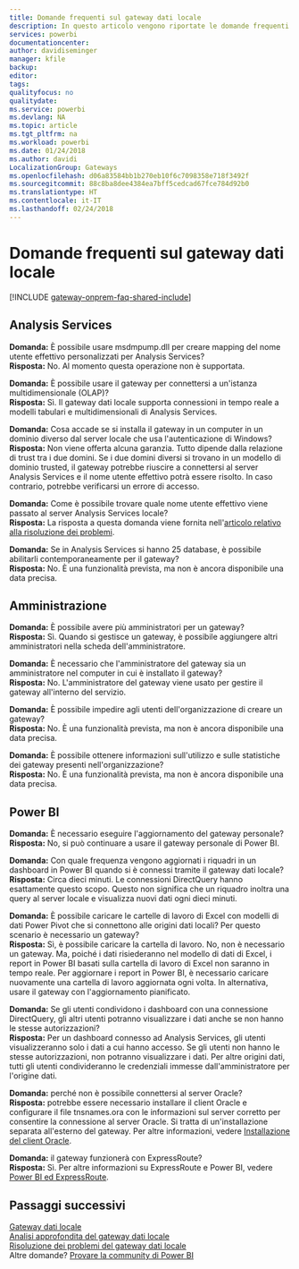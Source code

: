 ```yaml
---
title: Domande frequenti sul gateway dati locale
description: In questo articolo vengono riportate le domande frequenti sul gateway dati locale. In un'unica pagina vengono raccolte tutte le domande frequenti sul gateway.
services: powerbi
documentationcenter: 
author: davidiseminger
manager: kfile
backup: 
editor: 
tags: 
qualityfocus: no
qualitydate: 
ms.service: powerbi
ms.devlang: NA
ms.topic: article
ms.tgt_pltfrm: na
ms.workload: powerbi
ms.date: 01/24/2018
ms.author: davidi
LocalizationGroup: Gateways
ms.openlocfilehash: d06a83584bb1b270eb10f6c7098358e718f3492f
ms.sourcegitcommit: 88c8ba8dee4384ea7bff5cedcad67fce784d92b0
ms.translationtype: HT
ms.contentlocale: it-IT
ms.lasthandoff: 02/24/2018
---
```

# <a name="on-premises-data-gateway-faq"></a>Domande frequenti sul gateway dati locale
<!-- Shared FAQ shared Include -->
[!INCLUDE [gateway-onprem-faq-shared-include](./includes/gateway-onprem-faq-shared-include.md)]

## <a name="analysis-services"></a>Analysis Services
**Domanda:** È possibile usare msdmpump.dll per creare mapping del nome utente effettivo personalizzati per Analysis Services?  
**Risposta:** No. Al momento questa operazione non è supportata.

**Domanda:** È possibile usare il gateway per connettersi a un'istanza multidimensionale (OLAP)?  
**Risposta:** Sì. Il gateway dati locale supporta connessioni in tempo reale a modelli tabulari e multidimensionali di Analysis Services.

**Domanda:** Cosa accade se si installa il gateway in un computer in un dominio diverso dal server locale che usa l'autenticazione di Windows?  
**Risposta:** Non viene offerta alcuna garanzia. Tutto dipende dalla relazione di trust tra i due domini. Se i due domini diversi si trovano in un modello di dominio trusted, il gateway potrebbe riuscire a connettersi al server Analysis Services e il nome utente effettivo potrà essere risolto. In caso contrario, potrebbe verificarsi un errore di accesso.

**Domanda:** Come è possibile trovare quale nome utente effettivo viene passato al server Analysis Services locale?  
**Risposta:** La risposta a questa domanda viene fornita nell'[articolo relativo alla risoluzione dei problemi](service-gateway-onprem-tshoot.md).

**Domanda:** Se in Analysis Services si hanno 25 database, è possibile abilitarli contemporaneamente per il gateway?  
**Risposta:** No. È una funzionalità prevista, ma non è ancora disponibile una data precisa.

## <a name="administration"></a>Amministrazione
**Domanda:** È possibile avere più amministratori per un gateway?  
**Risposta:** Sì. Quando si gestisce un gateway, è possibile aggiungere altri amministratori nella scheda dell'amministratore.

**Domanda:** È necessario che l'amministratore del gateway sia un amministratore nel computer in cui è installato il gateway?  
**Risposta:** No. L'amministratore del gateway viene usato per gestire il gateway all'interno del servizio.

**Domanda:** È possibile impedire agli utenti dell'organizzazione di creare un gateway?  
**Risposta:** No. È una funzionalità prevista, ma non è ancora disponibile una data precisa.

**Domanda:** È possibile ottenere informazioni sull'utilizzo e sulle statistiche dei gateway presenti nell'organizzazione?  
**Risposta:** No. È una funzionalità prevista, ma non è ancora disponibile una data precisa.

## <a name="power-bi"></a>Power BI
**Domanda:** È necessario eseguire l'aggiornamento del gateway personale?
**Risposta:** No, si può continuare a usare il gateway personale di Power BI.

**Domanda:** Con quale frequenza vengono aggiornati i riquadri in un dashboard in Power BI quando si è connessi tramite il gateway dati locale?  
**Risposta:** Circa dieci minuti. Le connessioni DirectQuery hanno esattamente questo scopo. Questo non significa che un riquadro inoltra una query al server locale e visualizza nuovi dati ogni dieci minuti.

**Domanda:** È possibile caricare le cartelle di lavoro di Excel con modelli di dati Power Pivot che si connettono alle origini dati locali? Per questo scenario è necessario un gateway?  
**Risposta:** Sì, è possibile caricare la cartella di lavoro. No, non è necessario un gateway. Ma, poiché i dati risiederanno nel modello di dati di Excel, i report in Power BI basati sulla cartella di lavoro di Excel non saranno in tempo reale. Per aggiornare i report in Power BI, è necessario caricare nuovamente una cartella di lavoro aggiornata ogni volta. In alternativa, usare il gateway con l'aggiornamento pianificato.

**Domanda:** Se gli utenti condividono i dashboard con una connessione DirectQuery, gli altri utenti potranno visualizzare i dati anche se non hanno le stesse autorizzazioni?  
**Risposta:** Per un dashboard connesso ad Analysis Services, gli utenti visualizzeranno solo i dati a cui hanno accesso. Se gli utenti non hanno le stesse autorizzazioni, non potranno visualizzare i dati. Per altre origini dati, tutti gli utenti condivideranno le credenziali immesse dall'amministratore per l'origine dati.

**Domanda:** perché non è possibile connettersi al server Oracle?  
**Risposta:** potrebbe essere necessario installare il client Oracle e configurare il file tnsnames.ora con le informazioni sul server corretto per consentire la connessione al server Oracle. Si tratta di un'installazione separata all'esterno del gateway. Per altre informazioni, vedere [Installazione del client Oracle](service-gateway-onprem-manage-oracle.md#installing-the-oracle-client).

**Domanda:** il gateway funzionerà con ExpressRoute?  
**Risposta:** Sì. Per altre informazioni su ExpressRoute e Power BI, vedere [Power BI ed ExpressRoute](service-admin-power-bi-expressroute.md).

## <a name="next-steps"></a>Passaggi successivi
[Gateway dati locale](service-gateway-onprem.md)  
[Analisi approfondita del gateway dati locale](service-gateway-onprem-indepth.md)  
[Risoluzione dei problemi del gateway dati locale](service-gateway-onprem-tshoot.md)  
Altre domande? [Provare la community di Power BI](http://community.powerbi.com/)

